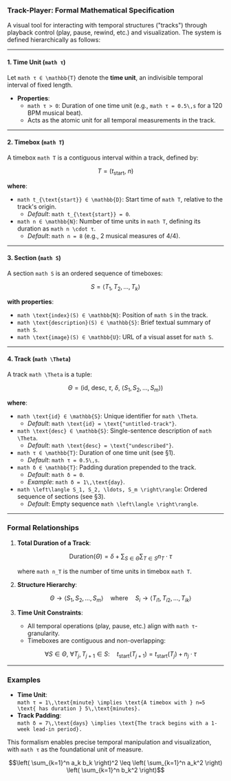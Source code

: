 ### Track-Player: Formal Mathematical Specification  
A visual tool for interacting with temporal structures ("tracks") through playback control (play, pause, rewind, etc.) and visualization. The system is defined hierarchically as follows:  

---  

#### **1. Time Unit (```math τ```)**  
Let ```math τ ∈ \mathbb{T}``` denote the **time unit**, an indivisible temporal interval of fixed length.  
- **Properties**:  
  - ```math τ > 0```: Duration of one time unit (e.g., ```math τ = 0.5\,s``` for a 120 BPM musical beat).  
  - Acts as the atomic unit for all temporal measurements in the track.  

---  

#### **2. Timebox (```math T```)**  
A timebox ```math T``` is a contiguous interval within a track, defined by:  
```math
T = \left( t_{\text{start}},\ n \right)  
```
**where**:  
- ```math t_{\text{start}} ∈ \mathbb{D}```: Start time of ```math T```, relative to the track's origin.  
  - *Default*: ```math t_{\text{start}} = 0```.  
- ```math n ∈ \mathbb{N}```: Number of time units in ```math T```, defining its duration as ```math n \cdot τ```.  
  - *Default*: ```math n = 8``` (e.g., 2 musical measures of 4/4).  

---  

#### **3. Section (```math S```)**  
A section ```math S``` is an ordered sequence of timeboxes:  
```math
S = \left\langle T_1, T_2, \ldots, T_k \right\rangle  
```
**with properties**:  
- ```math \text{index}(S) ∈ \mathbb{N}```: Position of ```math S``` in the track.  
- ```math \text{description}(S) ∈ \mathbb{S}```: Brief textual summary of ```math S```.  
- ```math \text{image}(S) ∈ \mathbb{U}```: URL of a visual asset for ```math S```.  

---  

#### **4. Track (```math \Theta```)**  
A track ```math \Theta``` is a tuple:  
```math
\Theta = \left( \text{id},\ \text{desc},\ τ,\ δ,\ \left\langle S_1, S_2, \ldots, S_m \right\rangle \right)  
```
**where**:  
- ```math \text{id} ∈ \mathbb{S}```: Unique identifier for ```math \Theta```.  
  - *Default*: ```math \text{id} = \text{"untitled-track"}```.  
- ```math \text{desc} ∈ \mathbb{S}```: Single-sentence description of ```math \Theta```.  
  - *Default*: ```math \text{desc} = \text{"undescribed"}```.  
- ```math τ ∈ \mathbb{T}```: Duration of one time unit (see §1).  
  - *Default*: ```math τ = 0.5\,s```.  
- ```math δ ∈ \mathbb{T}```: Padding duration prepended to the track.  
  - *Default*: ```math δ = 0```.  
  - *Example*: ```math δ = 1\,\text{day}```.  
- ```math \left\langle S_1, S_2, \ldots, S_m \right\rangle```: Ordered sequence of sections (see §3).  
  - *Default*: Empty sequence ```math \left\langle \right\rangle```.  

---  

### **Formal Relationships**  
1. **Total Duration of a Track**:  
   ```math
   \text{Duration}(\Theta) = δ + \sum_{S ∈ \Theta} \sum_{T ∈ S} n_T \cdot τ  
   ```
   where ```math n_T``` is the number of time units in timebox ```math T```.  

2. **Structure Hierarchy**:  
   ```math
   \Theta \to \left\langle S_1, S_2, \ldots, S_m \right\rangle \quad \text{where} \quad S_i \to \left\langle T_{i1}, T_{i2}, \ldots, T_{ik} \right\rangle  
   ```

3. **Time Unit Constraints**:  
   - All temporal operations (play, pause, etc.) align with ```math τ```-granularity.  
   - Timeboxes are contiguous and non-overlapping:  
   ```math
   \forall S ∈ \Theta,\ \forall T_j, T_{j+1} ∈ S: \quad t_{\text{start}}(T_{j+1}) = t_{\text{start}}(T_j) + n_j \cdot τ  
   ```

---  

### **Examples**  
- **Time Unit**:  
  ```math τ = 1\,\text{minute} \implies \text{A timebox with } n=5 \text{ has duration } 5\,\text{minutes}.```
- **Track Padding**:  
  ```math δ = 7\,\text{days} \implies \text{The track begins with a 1-week lead-in period}.```

This formalism enables precise temporal manipulation and visualization, with ```math τ``` as the foundational unit of measure.

```math
\left( \sum_{k=1}^n a_k b_k \right)^2 \leq \left( \sum_{k=1}^n a_k^2 \right) \left( \sum_{k=1}^n b_k^2 \right)
```
